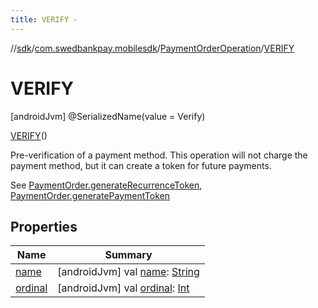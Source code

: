 ```yaml
---
title: VERIFY -
---
```

//[sdk](../../../../index)/[com.swedbankpay.mobilesdk](../../index)/[PaymentOrderOperation](../index)/[VERIFY](index)



# VERIFY  
 [androidJvm] @SerializedName(value = Verify)  
  
[VERIFY](index)()  


Pre-verification of a payment method. This operation will not charge the payment method, but it can create a token for future payments.



See [PaymentOrder.generateRecurrenceToken](../../-payment-order/generate-recurrence-token), [PaymentOrder.generatePaymentToken](../../-payment-order/generate-payment-token)

   


## Properties  
  
|  Name |  Summary | 
|---|---|
| <a name="com.swedbankpay.mobilesdk/PaymentOrderOperation.VERIFY/name/#/PointingToDeclaration/"></a>[name](name)| <a name="com.swedbankpay.mobilesdk/PaymentOrderOperation.VERIFY/name/#/PointingToDeclaration/"></a> [androidJvm] val [name](name): [String](https://kotlinlang.org/api/latest/jvm/stdlib/kotlin/-string/index.html)   <br>|
| <a name="com.swedbankpay.mobilesdk/PaymentOrderOperation.VERIFY/ordinal/#/PointingToDeclaration/"></a>[ordinal](ordinal)| <a name="com.swedbankpay.mobilesdk/PaymentOrderOperation.VERIFY/ordinal/#/PointingToDeclaration/"></a> [androidJvm] val [ordinal](ordinal): [Int](https://kotlinlang.org/api/latest/jvm/stdlib/kotlin/-int/index.html)   <br>|

